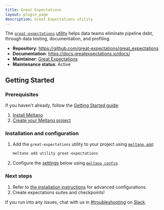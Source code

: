 ```yaml
---
title: Great Expectations
layout: plugin_page
description: Great Expectations utility
---
```


The [`great-expectations`](https://github.com/great-expectations/great_expectations) [utility](https://docs.meltano.com/concepts/plugins#utilities) helps data teams eliminate pipeline debt, through data testing, documentation, and profiling.

- **Repository**: <https://github.com/great-expectations/great_expectations>
- **Documentation**: <https://docs.greatexpectations.io/docs/>
- **Maintainer**: [Great Expectations](https://greatexpectations.io/)
- **Maintenance status**: Active

## Getting Started

### Prerequisites

If you haven't already, follow the [Getting Started guide](https://docs.meltano.com/getting-started.html):

1. [Install Meltano](https://docs.meltano.com/getting-started.html#install-meltano)
1. [Create your Meltano project](https://docs.meltano.com/getting-started.html#create-your-meltano-project)

### Installation and configuration

1. Add the `great-expectations` utility to your project using [`meltano add`](https://docs.meltano.com/command-line-interface.html#add):

    ```bash
    meltano add utility great-expectations
    ```

1. Configure the [settings](#settings) below using [`meltano config`](https://docs.meltano.com/command-line-interface.html#config).

### Next steps

1. Refer to [the installation instructions](https://docs.meltano.com/concepts/plugins#great-expectations) for advanced configurations.
1. Create expectations suites and checkpoints!

If you run into any issues, chat with us in [#troubleshooting](https://meltano.slack.com/archives/C01TCRBBJD7) on [Slack](https://meltano.com/slack).
